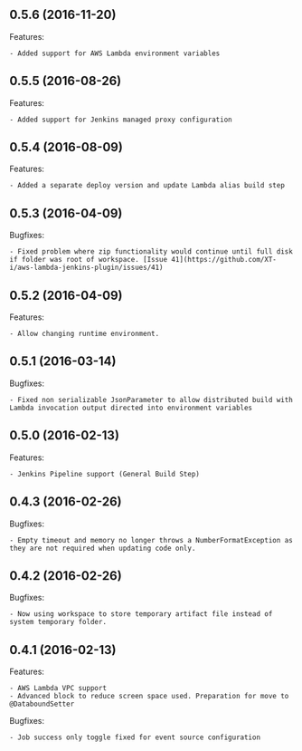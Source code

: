 ## 0.5.6 (2016-11-20)

Features:

    - Added support for AWS Lambda environment variables

## 0.5.5 (2016-08-26)

Features:

    - Added support for Jenkins managed proxy configuration

## 0.5.4 (2016-08-09)

Features:

    - Added a separate deploy version and update Lambda alias build step

## 0.5.3 (2016-04-09)

Bugfixes:

    - Fixed problem where zip functionality would continue until full disk if folder was root of workspace. [Issue 41](https://github.com/XT-i/aws-lambda-jenkins-plugin/issues/41)
    
## 0.5.2 (2016-04-09)

Features:

    - Allow changing runtime environment.

## 0.5.1 (2016-03-14)

Bugfixes:

    - Fixed non serializable JsonParameter to allow distributed build with Lambda invocation output directed into environment variables

## 0.5.0 (2016-02-13)

Features:

    - Jenkins Pipeline support (General Build Step)

## 0.4.3 (2016-02-26)
    
Bugfixes:

    - Empty timeout and memory no longer throws a NumberFormatException as they are not required when updating code only.

## 0.4.2 (2016-02-26)
    
Bugfixes:

    - Now using workspace to store temporary artifact file instead of system temporary folder.

## 0.4.1 (2016-02-13)

Features:

    - AWS Lambda VPC support
    - Advanced block to reduce screen space used. Preparation for move to @DataboundSetter
    
Bugfixes:

    - Job success only toggle fixed for event source configuration
